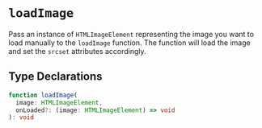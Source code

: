 # `loadImage`

Pass an instance of `HTMLImageElement` representing the image you want to load manually to the `loadImage` function. The function will load the image and set the `srcset` attributes accordingly.

## Type Declarations

```ts
function loadImage(
  image: HTMLImageElement,
  onLoaded?: (image: HTMLImageElement) => void
): void
```
